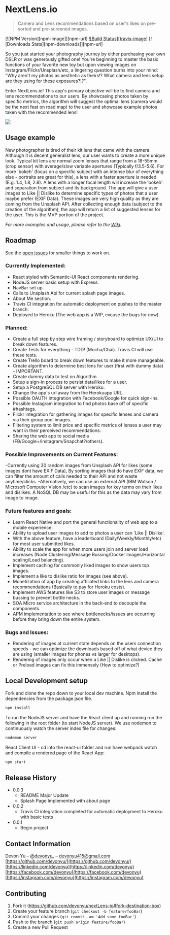 # NextLens.io
> Camera and Lens recommendations based on user's likes on pre-sorted and pre-screened images.  

[![NPM Version][npm-image]][npm-url]
[![Build Status][travis-image]][travis-url]
[![Downloads Stats][npm-downloads]][npm-url]

So you just started your photography journey by either purchasing your own DSLR or was generously gifted one!  You're beginning to master the basic functions of your favorite new toy but upon viewing images on Instagram/Flickr/Unsplash/etc, a lingering question burns into your mind:  "Why aren't my photos as aesthetic as theirs!? What camera and lens setup are they using for these exposures?!?".

Enter NextLens.io!  This app's primary objective will be to find camera and lens recommendations to our users.  By showcasing photos taken by specific metrics, the algorithm will suggest the optimal lens (camera would be the next feat on road map) to the user and showcase example photos taken with the recommended lens!

![](https://devonyu.github.io/images/photolikermockup.jpg)

## Usage example

New photographer is tired of their kit lens that came with the camera.  Although it is decent generalist lens, our user wants to create a more unique look.  Typical kit lens are normal zoom lenses that range from a 18-55mm (crop sensor) with average/slow variable apertures (Typically f/3.5-5.6).  For more 'bokeh' (focus on a specific subject with an intense blur of everything else - portraits are great for this), a lens with a faster aperture is needed (E.g. 1.4, 1.8, 2.8).  A lens with a longer focal length will increase the 'bokeh' and separation from subject and its background.  The app will give a user images to Like || Dislike to determine specific types of photos that a user maybe prefer (EXIF Data).  These images are very high quality as they are coming from the Unsplash API.  After collecting enough data (subject to the creation of the algorithm), the app will return a list of suggested lenses for the user.  This is the MVP portion of the project.

_For more examples and usage, please refer to the [Wiki][wiki]._

## Roadmap
See the [open issues](https://github.com/coolstar/electra/issues) for smaller things to work on.

### Currently Implemented:
- React styled with Semantic-UI React components rendering.
- NodeJS server basic setup with Express.
- NavBar set up.
- Calls to Unsplash Api for current splash page images.
- About Me section.
- Travis CI integration for automatic deployment on pushes to the master branch.
- Deployed to Heroku (The web app is a WIP, excuse the bugs for now).

### Planned:
- Create a full step by step wire framing / storyboard to optimize UX/UI to break down features.
- Create Tests for everything - TDD! (Mocha/Chai).  Travis CI will use these tests.
- Create Trello board to break down features to make it more manageable.
- Create algorithm to determine best lens for user (first with dummy data) - IMPORTANT.
- Create dummy data to test on Algorithm.
- Setup a sign-in process to persist data/likes for a user.
- Setup a PostgreSQL DB server with Heroku.
- Change the app's url away from the Herokuapp URL.
- Possible OAUTH integration with Facebook/Google for quick sign-ins.
- Possible Instagram integration to find photos base off of specific #hashtags.
- Flickr integration for gathering images for specific lenses and camera via their group pool images.
- Filtering system to limit price and specific metrics of lenses a user may want in their perceived recommendations.
- Sharing the web app to social media (FB/Google+/Instagram/Snapchat?/others).

### Possible Improvements on Current Features:
-Currently using 30 random images from Unsplash API for likes (some images dont have EXIF Data), By sorting images that do have EXIF data, we can filter the amount of calls needed to their API and not waste anytime/clicks.
-Alternatively, we can use an external API (IBM Watson / Microsoft Computer Vision /etc) to scan images for key terms on their likes and dislikes.  A NoSQL DB may be useful for this as the data may vary from image to image.

### Future features and goals:
- Learn React Native and port the general functionality of web app to a mobile experience.
- Ability to upload user images to add to photos a user can 'Like || Dislike'.
- With the above feature, have a leaderboard (Daily/Weekly/Monthly/etc) for most user submitted likes.
- Ability to scale the app for when more users join and server load increases (Node Clustering/Message Bussing/Docker Images/Horizontal scaling/Load balancing).
- Implement caching for commonly liked images to show users top images.
- Implement a like to dislike ratio for images (see above).
- Monetization of app by creating affiliated links to the lens and camera recommendations (Basically to pay for Heroku costs).
- Implement AWS features like S3 to store user images or message bussing to prevent bottle necks.
- SOA Micro service architecture in the back-end to decouple the components.
- APM implementation to see where bottlenecks/issues are occurring before they bring down the entire system.

### Bugs and Issues:
- Rendering of images at current state depends on the users connection speeds - we can optimize the downloads based off of what device they are using (smaller images for phones vs larger for desktops).
- Rendering of images only occur when a Like || Dislike is clicked. Cache or Preload images can fix this immensely (How to optimize?)

## Local Development setup

Fork and clone the repo down to your local dev machine.  Npm install the dependencies from the package.json file.

```sh
npm install
```

To run the NodeJS server and have the React client up and running run the following in the root folder (to start NodeJS server).
We use nodemon to continuously watch the server index file for changes:

```sh
nodemon server
```

React Client UI - cd into the react-ui folder and run have webpack watch and compile a rendered page of the React App:

```sh
npm start
```


## Release History

<!-- * 0.2.1
    * CHANGE: Update docs (module code remains unchanged)
* 0.2.0
    * CHANGE: Remove `setDefaultXYZ()`
    * ADD: Add `init()`
* 0.1.1
    * FIX: Crash when calling `baz()` (Thanks @GenerousContributorName!)
* 0.1.0
    * The first proper release
    * CHANGE: Rename `foo()` to `bar()` -->
* 0.0.3
    * README Major Update
    * Splash Page Implemented with about page
* 0.0.2
    * Travis CI integration completed for automatic deployment to Heroku with basic tests
* 0.0.1
    * Begin project

## Contact Information

Devon Yu – [@devonyu_](https://twitter.com/devonyu_) – devonyu415@gmail.com
[https://github.com/devonyu/](https://github.com/devonyu/)
[https://linkedin.com/devonyu](https://linkedin.com/devonyu)
[https://facebook.com/devonyu](https://facebook.com/devonyu)
[https://instagram.com/devonyu](https://instagram.com/devonyu)


## Contributing

1. Fork it (<https://github.com/devonyu/nextLens-io#fork-destination-box>)
2. Create your feature branch (`git checkout -b feature/fooBar`)
3. Commit your changes (`git commit -am 'Add some fooBar'`)
4. Push to the branch (`git push origin feature/fooBar`)
5. Create a new Pull Request

[travis-url]: https://travis-ci.org/devonyu/nextLens-io
[wiki]: https://github.com/devonyu/nextLens-io/wiki